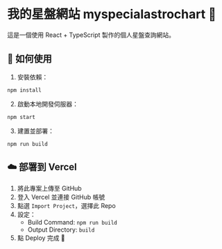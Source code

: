 # 我的星盤網站 myspecialastrochart 🌟

這是一個使用 React + TypeScript 製作的個人星盤查詢網站。

## 🚀 如何使用

1. 安裝依賴：
```
npm install
```

2. 啟動本地開發伺服器：
```
npm start
```

3. 建置並部署：
```
npm run build
```

## ☁️ 部署到 Vercel

1. 將此專案上傳至 GitHub
2. 登入 Vercel 並連接 GitHub 帳號
3. 點選 `Import Project`，選擇此 Repo
4. 設定：
   - Build Command: `npm run build`
   - Output Directory: `build`
5. 點 Deploy 完成 🎉
